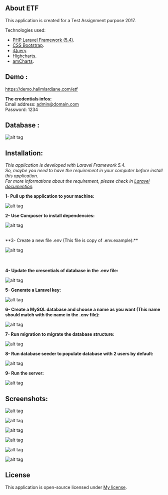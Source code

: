 ## About ETF
This application is created for a Test Assignment purpose 2017.

Technologies used:

- [PHP Laravel Framework (5.4)](https://laravel.com/).
- [CSS Bootstrap](http://getbootstrap.com/).
- [jQuery](https://jquery.com/).
- [Highcharts](https://www.highcharts.com/).
- [amCharts](https://www.amcharts.com/).

## Demo : 
https://demo.halimlardjane.com/etf

**The credentials infos:**<br>
Email address: admin@domain.com<br>
Password: 1234

## Database : 

![alt tag](https://github.com/halimus/etf/blob/master/public/images/mpd.png)


## Installation: 
*This application is developed with Laravel Framework 5.4.<br>
So, maybe you need to have the requirement in your computer before install this application.<br>
For more informations about the requirement, please check in [Laravel documention](https://laravel.com/docs/5.4#server-requirements).<br>*

**1- Pull up the application to your machine:**

![alt tag](https://github.com/halimus/etf/blob/master/public/images/install/1.jpg)

**2- Use Composer to install dependencies:**

![alt tag](https://github.com/halimus/etf/blob/master/public/images/install/2.jpg)

<br>
**3- Create a new file .env (This file is copy of .env.example):**
<br>

![alt tag](https://github.com/halimus/etf/blob/master/public/images/install/3.jpg)

 
<br><br>
**4- Update the cresentials of database in the .env file:**
<br>

![alt tag](https://github.com/halimus/etf/blob/master/public/images/install/4.jpg)
    

**5- Generate a Laravel key:**

![alt tag](https://github.com/halimus/etf/blob/master/public/images/install/5.jpg)

**6- Create a MySQL database and choose a name as you want (This name should match with the name in the .env file):**

![alt tag](https://github.com/halimus/etf/blob/master/public/images/install/6.jpg)


**7- Run migration to migrate the database structure:**

![alt tag](https://github.com/halimus/etf/blob/master/public/images/install/7.jpg)


**8- Run database seeder to populate database with 2 users by default:**

![alt tag](https://github.com/halimus/etf/blob/master/public/images/install/8.jpg)


**9- Run the server:**

![alt tag](https://github.com/halimus/etf/blob/master/public/images/install/9.jpg)


## Screenshots: 

![alt tag](https://github.com/halimus/etf/blob/master/public/images/install/10.jpg)


![alt tag](https://github.com/halimus/etf/blob/master/public/images/install/11.jpg)


![alt tag](https://github.com/halimus/etf/blob/master/public/images/install/12.jpg)


![alt tag](https://github.com/halimus/etf/blob/master/public/images/install/13.jpg)


![alt tag](https://github.com/halimus/etf/blob/master/public/images/install/14.jpg)


![alt tag](https://github.com/halimus/etf/blob/master/public/images/install/15.jpg)



## License

This application is open-source licensed under [My license](http://halim.lardjane.com/).
